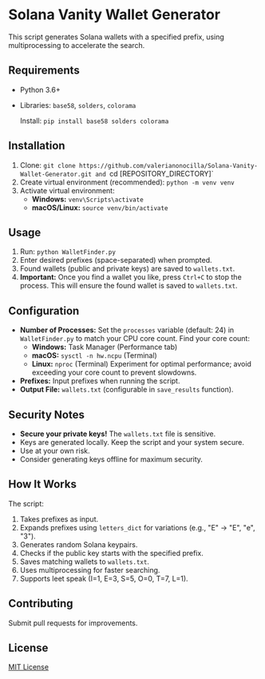 # Solana Vanity Wallet Generator

This script generates Solana wallets with a specified prefix, using multiprocessing to accelerate the search.

## Requirements

*   Python 3.6+
*   Libraries: `base58`, `solders`, `colorama`

    Install: `pip install base58 solders colorama`

## Installation

1.  Clone: `git clone https://github.com/valerianonocilla/Solana-Vanity-Wallet-Generator.git and `cd [REPOSITORY_DIRECTORY]`
2.  Create virtual environment (recommended): `python -m venv venv`
3.  Activate virtual environment:
    *   **Windows:** `venv\Scripts\activate`
    *   **macOS/Linux:** `source venv/bin/activate`

## Usage

1.  Run: `python WalletFinder.py`
2.  Enter desired prefixes (space-separated) when prompted.
3.  Found wallets (public and private keys) are saved to `wallets.txt`.
4.  **Important:** Once you find a wallet you like, press `Ctrl+C` to stop the process. This will ensure the found wallet is saved to `wallets.txt`.

## Configuration

*   **Number of Processes:**  Set the `processes` variable (default: 24) in `WalletFinder.py` to match your CPU core count. Find your core count:
    *   **Windows:** Task Manager (Performance tab)
    *   **macOS:** `sysctl -n hw.ncpu` (Terminal)
    *   **Linux:** `nproc` (Terminal)
    Experiment for optimal performance; avoid exceeding your core count to prevent slowdowns.
*   **Prefixes:** Input prefixes when running the script.
*   **Output File:**  `wallets.txt` (configurable in `save_results` function).

## Security Notes

*   **Secure your private keys!** The `wallets.txt` file is sensitive.
*   Keys are generated locally. Keep the script and your system secure.
*   Use at your own risk.
*   Consider generating keys offline for maximum security.

## How It Works

The script:

1.  Takes prefixes as input.
2.  Expands prefixes using `letters_dict` for variations (e.g., "E" -> "E", "e", "3").
3.  Generates random Solana keypairs.
4.  Checks if the public key starts with the specified prefix.
5.  Saves matching wallets to `wallets.txt`.
6.  Uses multiprocessing for faster searching.
7.  Supports leet speak (I=1, E=3, S=5, O=0, T=7, L=1).

## Contributing

Submit pull requests for improvements.

## License

[MIT License](LICENSE)
